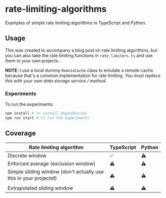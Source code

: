 # rate-limiting-algorithms

Examples of simple rate limiting algorithms in TypeScript and Python. 

## Usage

This was created to accompany a blog post on rate limiting algorithms, but you can also take the rate limiting functions in `rate_limiters.ts` and use them in your own projects.

**NOTE**: I use a local dummy `RemoteCache` class to emulate a remote cache because that's a common implementation for rate limiting. *You must replace this with your own data storage service / method*.

### Experiments

To run the experiments:
```bash
npm install # to install dependencies
npm run start # to run the experiments
```
## Coverage

| Rate limiting algorithm                                      | TypeScript | Python |
| ------------------------------------------------------------ | ---------- | ------ |
| Discrete window                                              | ✅          | ⚠️      |
| Enforced average (exclusion window)                          | ⚠️          | ⚠️      |
| Simple sliding window (don't actually use this in your projects❗️) | ⚠️          | ⚠️      |
| Extrapolated sliding window                                  | ⚠️          | ⚠️      |